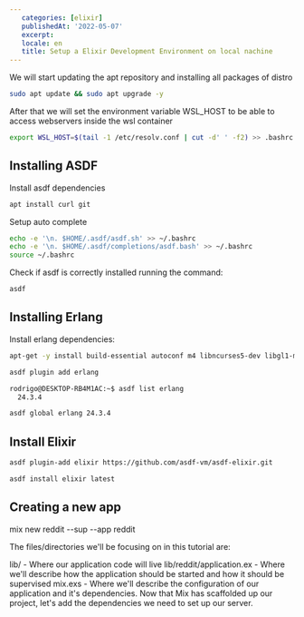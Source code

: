 ```yaml
---
   categories: [elixir]
   publishedAt: '2022-05-07'
   excerpt:
   locale: en
   title: Setup a Elixir Development Environment on local nachine
---
```


We will start updating the apt repository and installing all packages of distro


```bash
sudo apt update && sudo apt upgrade -y
```

After that we will set the environment variable WSL_HOST to be able to access webservers inside the wsl container

```bash
export WSL_HOST=$(tail -1 /etc/resolv.conf | cut -d' ' -f2) >> .bashrc
```

## Installing ASDF

Install asdf dependencies

```bash
apt install curl git
```

Setup auto complete

```bash
echo -e '\n. $HOME/.asdf/asdf.sh' >> ~/.bashrc
echo -e '\n. $HOME/.asdf/completions/asdf.bash' >> ~/.bashrc
source ~/.bashrc
```

Check if asdf is correctly installed running the command:

```bash
asdf
```

## Installing Erlang

Install erlang dependencies:

```bash
apt-get -y install build-essential autoconf m4 libncurses5-dev libgl1-mesa-dev libglu1-mesa-dev libpng-dev libssh-dev unixodbc-dev xsltproc fop
```



```bash
asdf plugin add erlang
```

```bash
rodrigo@DESKTOP-RB4M1AC:~$ asdf list erlang
  24.3.4
```

```bash
asdf global erlang 24.3.4
```


## Install Elixir

```bash
asdf plugin-add elixir https://github.com/asdf-vm/asdf-elixir.git
```

```bash
asdf install elixir latest
```

## Creating a new app

mix new reddit --sup --app reddit


The files/directories we'll be focusing on in this tutorial are:

lib/ - Where our application code will live
lib/reddit/application.ex - Where we'll describe how the application should be started and how it should be supervised
mix.exs - Where we'll describe the configuration of our application and it's dependencies. Now that Mix has scaffolded up our project, let's add the dependencies we need to set up our server.
